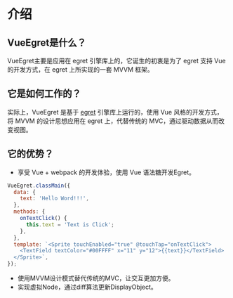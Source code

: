 # 介绍

## VueEgret是什么？

VueEgret主要是应用在 egret 引擎库上的，它诞生的初衷是为了 egret 支持 Vue 的开发方式，在 egret 上所实现的一套 MVVM 框架。

## 它是如何工作的？

实际上，VueEgret 是基于 [egret](http://developer.egret.com/cn/apidoc/) 引擎库上运行的，使用 Vue 风格的开发方式，将 MVVM 的设计思想应用在 egret 上，代替传统的 MVC，通过驱动数据从而改变视图。

## 它的优势？

* 享受 Vue + webpack 的开发体验，使用 Vue 语法糖开发Egret。

```javascript
VueEgret.classMain({
  data: {
    text: 'Hello Word!!!',
  },
  methods: {
    onTextClick() {
      this.text = 'Text is Click';
    },
  },
  template: `<Sprite touchEnabled="true" @touchTap="onTextClick">
    <TextField textColor="#00FFFF" x="11" y="12">{{text}}</TextField>
  </Sprite>`,
});
```

* 使用MVVM设计模式替代传统的MVC，让交互更加方便。
* 实现虚拟Node，通过diff算法更新DisplayObject。
